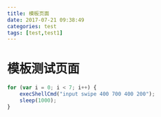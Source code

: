 ```yaml
---
title: 模板页面
date: 2017-07-21 09:38:49
categories: test
tags: [test,test1]
---
```


# 模板测试页面

``` javascript
for (var i = 0; i < 7; i++) {
	execShellCmd("input swipe 400 700 400 200");
	sleep(1000);
}
```
